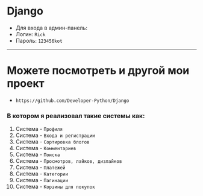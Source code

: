 # Django

- Для входа в админ-панель:
- Логин: `Rick`
- Пароль: `123456kot`

----------------------------------------------

# Можете посмотреть и другой мои проект

- `https://github.com/Developer-Python/Django`

### В котором я реализовал такие системы как:

1) Система - `Профиля`
2) Система - `Входа и регистрации`
3) Система - `Сортировка блогов`
4) Система - `Комментариев`
5) Система - `Поиска`
6) Система - `Просмотров, лайков, дизлайков`
7) Система - `Платежей`
8) Система - `Категории`
9) Система - `Пагинации`
10) Система - `Корзины для покупок`
